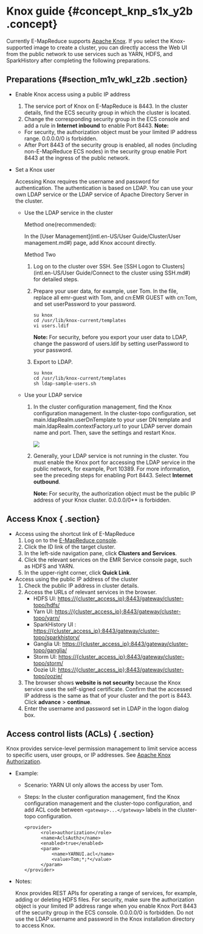 # Knox guide {#concept_knp_s1x_y2b .concept}

Currently E-MapReduce supports [Apache Knox](https://knox.apache.org/). If you select the Knox-supported image to create a cluster, you can directly access the Web UI from the public network to use services such as YARN, HDFS, and SparkHistory after completing the following preparations.

## Preparations {#section_m1v_wkl_z2b .section}

-   Enable Knox access using a public IP address

    1.  The service port of Knox on E-MapReduce is 8443. In the cluster details, find the ECS security group in which the cluster is located.
    2.  Change the corresponding security group in the ECS console and add a rule in **Internet inbound** to enable Port 8443.
    **Note:** 

    -   For security, the authorization object must be your limited IP address range. 0.0.0.0/0 is forbidden.
    -   After Port 8443 of the security group is enabled, all nodes \(including non-E-MapReduce ECS nodes\) in the security group enable Port 8443 at the ingress of the public network.
-   Set a Knox user

    Accessing Knox requires the username and password for authentication. The authentication is based on LDAP. You can use your own LDAP service or the LDAP service of Apache Directory Server in the cluster.

    -   Use the LDAP service in the cluster

        Method one\(recommended\):

        In the [User Management](intl.en-US/User Guide/Cluster/User management.md#) page, add Knox account directly.

        Method Two

        1.  Log on to the cluster over SSH. See [SSH Logon to Clusters](intl.en-US/User Guide/Connect to the cluster using SSH.md#) for detailed steps.
        2.  Prepare your user data, for example, user Tom. In the file, replace all emr-guest with Tom, and cn:EMR GUEST with cn:Tom, and set userPassword to your password.

            ```
            su knox
            cd /usr/lib/knox-current/templates  
            vi users.ldif
            ```

            **Note:** For security, before you export your user data to LDAP, change the password of users.ldif by setting userPassword to your password.

        3.  Export to LDAP.

            ```
            su knox
            cd /usr/lib/knox-current/templates
            sh ldap-sample-users.sh
            ```

    -   Use your LDAP service
        1.  In the cluster configuration management, find the Knox configuration management. In the cluster-topo configuration, set main.ldapRealm.userDnTemplate to your user DN template and main.ldapRealm.contextFactory.url to your LDAP server domain name and port. Then, save the settings and restart Knox.

            ![](http://static-aliyun-doc.oss-cn-hangzhou.aliyuncs.com/assets/img/17921/154157102611122_en-US.png)

        2.  Generally, your LDAP service is not running in the cluster. You must enable the Knox port for accessing the LDAP service in the public network, for example, Port 10389. For more information, see the preceding steps for enabling Port 8443. Select **Internet outbound**.

            **Note:** For security, the authorization object must be the public IP address of your Knox cluster. 0.0.0.0/0\*\* is forbidden.


## Access Knox { .section}

-   Access using the shortcut link of E-MapReduce
    1.  Log on to the [E-MapReduce console](https://emr.console.aliyun.com/).
    2.  Click the ID link of the target cluster.
    3.  In the left-side navigation pane, click **Clusters and Services**.
    4.  Click the relevant services on the EMR Service console page, such as HDFS and YARN.
    5.  In the upper-right corner, click **Quick Link**.
-   Access using the public IP address of the cluster
    1.  Check the public IP address in cluster details.
    2.  Access the URLs of relevant services in the browser.
        -   HDFS UI: [https://\{cluster\_access\_ip\}:8443/gateway/cluster-topo/hdfs/](https://xn--%7Bip%7D-ch6m5309ab0an44r:8443/gateway/cluster-topo/hdfs/?spm=a2c4g.11186623.2.8.459af364CUTH7M)
        -   Yarn UI: [https://\{cluster\_access\_ip\}:8443/gateway/cluster-topo/yarn/](https://xn--%7Bip%7D-ch6m5309ab0an44r:8443/gateway/cluster-topo/yarn/?spm=a2c4g.11186623.2.9.459af364CUTH7M)
        -   SparkHistory UI : [https://\{cluster\_access\_ip\}:8443/gateway/cluster-topo/sparkhistory/](https://xn--%7Bip%7D-ch6m5309ab0an44r:8443/gateway/cluster-topo/sparkhistory/?spm=a2c4g.11186623.2.10.459af364CUTH7M)
        -   Ganglia UI: [https://\{cluster\_access\_ip\}:8443/gateway/cluster-topo/ganglia/](https://xn--%7Bip%7D-ch6m5309ab0an44r:8443/gateway/cluster-topo/ganglia/?spm=a2c4g.11186623.2.11.459af364CUTH7M)
        -   Storm UI: [https://\{cluster\_access\_ip\}:8443/gateway/cluster-topo/storm/](https://xn--%7Bip%7D-ch6m5309ab0an44r:8443/gateway/cluster-topo/storm/?spm=a2c4g.11186623.2.12.459af364CUTH7M)
        -   Oozie UI: [https://\{cluster\_access\_ip\}:8443/gateway/cluster-topo/oozie/](https://xn--%7Bip%7D-ch6m5309ab0an44r:8443/gateway/cluster-topo/oozie/?spm=a2c4g.11186623.2.13.459af364CUTH7M)
    3.  The browser shows **website is not security** because the Knox service uses the self-signed certificate. Confirm that the accessed IP address is the same as that of your cluster and the port is 8443. Click **advance** \> **continue**.
    4.  Enter the username and password set in LDAP in the logon dialog box.

## Access control lists \(ACLs\) { .section}

Knox provides service-level permission management to limit service access to specific users, user groups, or IP addresses. See [Apache Knox Authorization](https://knox.apache.org/books/knox-0-13-0/user-guide.html?spm=a2c4g.11186623.2.14.459af364CUTH7M#Authorization).

-   Example:
    -   Scenario: YARN UI only allows the access by user Tom.
    -   Steps: In the cluster configuration management, find the Knox configuration management and the cluster-topo configuration, and add ACL code between `<gateway>...</gateway>` labels in the cluster-topo configuration.

        ```
        <provider>
              <role>authorization</role>
              <name>AclsAuthz</name>
              <enabled>true</enabled>
              <param>
                  <name>YARNUI.acl</name>
                  <value>Tom;*;*</value>
              </param>
        </provider>
        ```

-   Notes:

    Knox provides REST APIs for operating a range of services, for example, adding or deleting HDFS files. For security, make sure the authorization object is your limited IP address range when you enable Knox Port 8443 of the security group in the ECS console. 0.0.0.0/0 is forbidden. Do not use the LDAP username and password in the Knox installation directory to access Knox.


